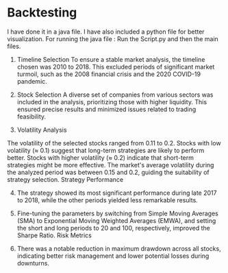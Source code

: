 # Backtesting

I have done it in a java file. I have also included a python file for better visualization.
For running the java file :
Run the Script.py and then the main files.

1. Timeline Selection
To ensure a stable market analysis, the timeline chosen was 2010 to 2018. This excluded periods of significant market turmoil, such as the 2008 financial crisis and the 2020 COVID-19 pandemic.

2. Stock Selection
A diverse set of companies from various sectors was included in the analysis, prioritizing those with higher liquidity. This ensured precise results and minimized issues related to trading feasibility.

3. Volatility Analysis

The volatility of the selected stocks ranged from 0.11 to 0.2.
Stocks with low volatility (≈ 0.1) suggest that long-term strategies are likely to perform better.
Stocks with higher volatility (≈ 0.2) indicate that short-term strategies might be more effective.
The market's average volatility during the analyzed period was between 0.15 and 0.2, guiding the suitability of strategy selection.
Strategy Performance

4. The strategy showed its most significant performance during late 2017 to 2018, while the other periods yielded less remarkable results.
   
5. Fine-tuning the parameters by switching from Simple Moving Averages (SMA) to Exponential Moving Weighted Averages (EMWA), and setting the short and long periods to 20 and 100, respectively, improved the Sharpe Ratio.
Risk Metrics

6. There was a notable reduction in maximum drawdown across all stocks, indicating better risk management and lower potential losses during downturns.
